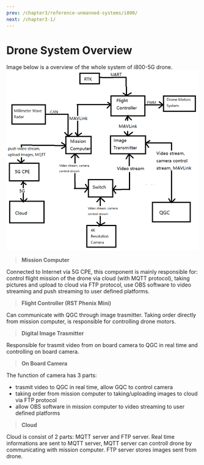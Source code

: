 ```yaml
---
prev: /chapter3/reference-unmanned-systems/i800/
next: /chapter3-1/
---
```


# Drone System Overview
Image below is a overview of the whole system of i800-5G drone.
![drone system overview](../../../.vuepress/public/dronesysmtem.png)

> **Mission Computer**</br>

Connected to Internet via 5G CPE, this component is mainly responsible for: control flight 
mission of the drone via cloud (with MQTT protocol), taking pictures and upload to cloud via
FTP protocol, use OBS software to video streaming and push streaming to user defined platforms.

> **Flight Controller (RST Phenix Mini)**</br>

Can communicate with QGC through image trasmitter. Taking order directly from mission computer, 
is responsible for controlling drone motors.

> **Digital Image Trasmitter**</br>

Responsible for trasmit video from on board camera to QGC in real time and controlling on board
camera.

> **On Board Camera**</br>

The function of camera has 3 parts:
- trasmit video to QGC in real time, allow GQC to control camera
- taking order from mission computer to taking/uploading images to cloud via FTP protocol
- allow OBS software in mission computer to video streaming to user defined platforms

> **Cloud**</br>

Cloud is consist of 2 parts: MQTT server and FTP server. Real time informations are sent to 
MQTT server, MQTT server can controll drone by communicating with mission computer. FTP server
stores images sent from drone.
